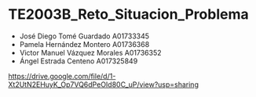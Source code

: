 # TE2003B_Reto_Situacion_Problema

* José Diego Tomé Guardado A01733345
* Pamela Hernández Montero A01736368
* Victor Manuel Vázquez Morales A01736352
* Ángel Estrada Centeno A017325849

https://drive.google.com/file/d/1-Xt2UtN2EHuyK_Op7VQ6dPeOId80C_uP/view?usp=sharing

